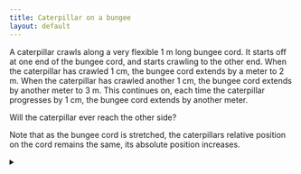 ```yaml
---
title: Caterpillar on a bungee
layout: default
---
```


A caterpillar crawls along a very flexible 1 m long bungee cord. It starts off
at one end of the bungee cord, and starts crawling to the other end.
When the caterpillar has crawled 1 cm, the bungee cord extends by a meter to 2
m. When the caterpillar has crawled another 1 cm, the bungee cord extends by
another meter to 3 m.
This continues on, each time the caterpillar progresses by 1 cm, the bungee cord
extends by another meter.

Will the caterpillar ever reach the other side?

Note that as the bungee cord is stretched, the caterpillars relative position on
the cord remains the same, its absolute position increases.

<details><summary></summary>

Yes, the caterpillar does reach the other side, eventually.

### Proof

Because the relative position of the caterpillar remains the same when the
bungee cord is stretched, we will look at the position of the caterpillar as a
fraction of the bungee cord length, $$L$$. It starts at position $$0L$$, and must
reach position $$1L$$.

In the first step, the caterpillar walks $$\frac{1}{100} L$$. In the next step,
the caterpillar walks $$\frac{1}{200} L$$, then $$\frac{1}{300} L$$, and so on. The
total distance the caterpillar has travelled after $$n$$ steps is:

$$
\sum_{x=1}^n \frac{1}{100 x} L = \frac{L}{100} \sum_{x=1}^n \frac{1}{x}
$$

We require the distance to equal $$1L$$ for the caterpillar to reach the other
side, hence we need some $$n$$ such that:

$$
\begin{aligned}
L & < \frac{L}{100} \sum_{x=1}^n \frac{1}{x} \\
100 & < \sum_{x=1}^n \frac{1}{x}
\end{aligned}
$$

$$\sum_{x=1}^n \frac{1}{x}$$ is the harmonic series, which diverges. Thus it
will eventually exceed 100 for some (very large) value of $$n$$. Therefore the
caterpillar will reach the other side. In general, this is true for any length
cord.

By the [Euler-Maclaurin formula](https://en.wikipedia.org/wiki/Euler%E2%80%93Maclaurin_formula), the harmonic series is approximated by:

$$ H_n \approx \ln n+\gamma $$
where
$$ \gamma \approx 0.5772 $$

We need to reach $$H_n > 100$$.
Thus an approximation for the number of steps taken by the caterpiller is:

$$ n \approx e^{H_n - \gamma} \approx 1.5 \times 10^{43} $$

</details>

